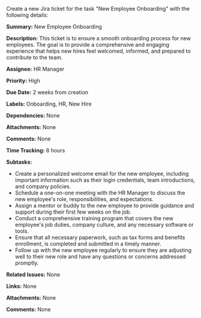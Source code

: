 Create a new Jira ticket for the task "New Employee Onboarding" with the following details:

**Summary:** New Employee Onboarding

**Description:** This ticket is to ensure a smooth onboarding process for new employees. The goal is to provide a comprehensive and engaging experience that helps new hires feel welcomed, informed, and prepared to contribute to the team.

**Assignee:** HR Manager

**Priority:** High

**Due Date:** 2 weeks from creation

**Labels:** Onboarding, HR, New Hire

**Dependencies:** None

**Attachments:** None

**Comments:** None

**Time Tracking:** 8 hours

**Subtasks:**

- Create a personalized welcome email for the new employee, including important information such as their login credentials, team introductions, and company policies.
- Schedule a one-on-one meeting with the HR Manager to discuss the new employee's role, responsibilities, and expectations.
- Assign a mentor or buddy to the new employee to provide guidance and support during their first few weeks on the job.
- Conduct a comprehensive training program that covers the new employee's job duties, company culture, and any necessary software or tools.
- Ensure that all necessary paperwork, such as tax forms and benefits enrollment, is completed and submitted in a timely manner.
- Follow up with the new employee regularly to ensure they are adjusting well to their new role and have any questions or concerns addressed promptly.

**Related Issues:** None

**Links:** None

**Attachments:** None

**Comments:** None